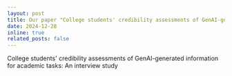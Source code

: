 ```yaml
---
layout: post
title: Our paper "College students' credibility assessments of GenAI-generated information for academic tasks--An interview study" has been accepted.'
date: 2024-12-28
inline: true
related_posts: false
---
```


College students' credibility assessments of GenAI-generated information for academic tasks: An interview study
